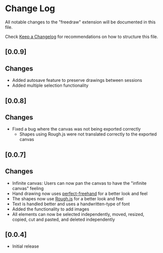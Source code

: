 # Change Log

All notable changes to the "freedraw" extension will be documented in this file.

Check [Keep a Changelog](http://keepachangelog.com/) for recommendations on how to structure this file.

## [0.0.9]

## Changes

- Added autosave feature to preserve drawings between sessions
- Added multiple selection functionality

## [0.0.8]

## Changes

- Fixed a bug where the canvas was not being exported correctly
  - Shapes using Rough.js were not translated correctly to the exported canvas

## [0.0.7]

## Changes

- Infinite canvas: Users can now pan the canvas to have the "infinite canvas" feeling
- Hand drawing now uses [perfect-freehand](https://github.com/steveruizok/perfect-freehand) for a better look and feel
- The shapes now use [Rough.js](https://roughjs.com/) for a better look and feel
- Text is handled better and uses a handwritten-type of font
- Added the functionality to add images
- All elements can now be selected independently, moved, resized, copied, cut and pasted, and deleted independently

## [0.0.4]

- Initial release
